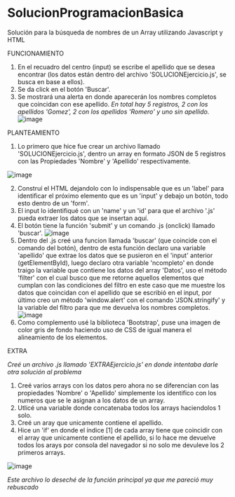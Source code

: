 # SolucionProgramacionBasica
Solución para la búsqueda de nombres de un Array utilizando Javascript y HTML

FUNCIONAMIENTO
1. En el recuadro del centro (input) se escribe el apellido que se desea encontrar (los datos están dentro del archivo 'SOLUCIONEjercicio.js', se busca en base a ellos).
2. Se da click en el botón 'Buscar'.
3. Se mostrará una alerta en donde aparecerán los nombres completos que coincidan con ese apellido.
*En total hay 5 registros, 2 con los apellidos 'Gomez', 2 con los apellidos 'Romero' y uno sin apellido.*
![image](https://user-images.githubusercontent.com/83409156/157267235-44c372cc-685f-4ec5-8699-e3cecca7cc60.png)


PLANTEAMIENTO
1. Lo primero que hice fue crear un archivo llamado 'SOLUCIONEjercicio.js', dentro un array en formato JSON de 5 registros con las Propiedades 'Nombre' y 'Apellido' respectivamente.

![image](https://user-images.githubusercontent.com/83409156/157265785-edf6db5a-dbe3-44e7-91f9-8d2144a12ad3.png)

2. Construí el HTML dejandolo con lo indispensable que es un 'label' para identificar el próximo elemento que es un 'input' y debajo un botón, todo esto dentro de un 'form'.
3. El input lo identifiqué con un 'name' y un 'id' para que el archivo '.js' pueda extraer los datos que se insertan aquí.
4. El botón tiene la función 'submit' y un comando .js (onclick) llamado 'buscar'.
![image](https://user-images.githubusercontent.com/83409156/157265914-f9f6240e-e7f4-41d0-9b95-bc080c82e6d9.png)
5. Dentro del .js creé una funcion llamada 'buscar' (que coincide con el comando del botón), dentro de esta función declaro una variable 'apellido' que extrae los datos que se pusieron en el
'input' anterior (getElementById), luego declaro otra variable 'ncompleto' en donde traigo la variable que contiene los datos del array 'Datos', uso el método 'filter' con el cual
busco que me retorne aquellos elementos que cumplan con las condiciones del filtro en este caso que me muestre los datos que coincidan con el apellido que se escribió en el input,
por último creo un método 'window.alert' con el comando 'JSON.stringify' y la variable del filtro para que me devuelva los nombres completos.
![image](https://user-images.githubusercontent.com/83409156/157265700-8fc0dd7d-8a28-43a5-9967-4863da539bbc.png)
6. Como complemento usé la biblioteca 'Bootstrap', puse una imagen de color gris de fondo haciendo uso de CSS de igual manera el alineamiento de los elementos.

EXTRA

*Creé un archivo .js llamado 'EXTRAEjercicio.js' en donde intentaba darle otra solución al problema*
1. Creé varios arrays con los datos pero ahora no se diferencian con las propiedades 'Nombre' o 'Apellido' simplemente los identifico con los numeros que se le asignan a
los datos de un array.
2. Utlicé una variable donde concatenaba todos los arrays haciendolos 1 solo.
3. Creé un aray que unicamente contiene el apellido.
4. Hice un 'if' en donde el índice [1] de cada array tiene que coincidir con el array que unicamente contiene el apellido, si lo hace me devuelve todos los arays por consola del navegador
si no solo me devuleve los 2 primeros arrays.

![image](https://user-images.githubusercontent.com/83409156/157268442-69e65edd-5e89-4837-ab83-49805441e2f2.png)

*Este archivo lo deseché de la función principal ya que me pareció muy rebuscado*
